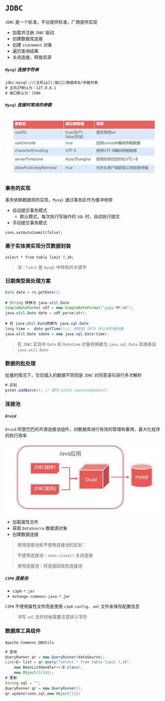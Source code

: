 # `JDBC`

`JDBC` 是一个标准，平台提供标准，厂商提供实现 



- 加载并注册 `JDBC` 驱动
- 创建数据库连接
- 创建 `statement` 对象
- 遍历查询结果
- 关闭连接，释放资源



##### `Mysql` 连接字符串

```
jdbc:mysql://[主机ip][:端口]/数据库名?参数列表
# 主机IP默认为：127.0.0.1
# 端口默认为：3306
```



##### `Mysql` 连接时常用的参数

![image-20220212112338523](imgs/image-20220212112338523.png)



### 事务的实现

事务依赖数据库的实现，`Mysql` 通过事务区作为缓冲地带

- 自动提交事务模式
  - 默认模式，每次执行写操作的 `SQL` 时，自动执行提交
- 手动提交事务模式

```mysql
conn.setAutoCommit(false);
```



### 基于实体类实现分页数据封装

```mysql
select * from table limit ?,10;
```

> 注：`limit` 是 `mysql` 中特有的关键字



### 日期类型是处理方案

```java
Date date = rs.getDate();

# String 转换为 java.util.Date
SimpleDateFormat sdf = new SimpleDateFormat("yyyy-MM-dd");
java.util.Date date = sdf.parse(str);

# 将 java.util.Date转换为 java.sql.Date
long time =  date.getTime();// 获取自 1970 年以来的毫秒数
java.util.Date sdate = new java.sql.Date(time);
```

> 在 `JDBC` 实现中 `Date` 和 `Datetime` 对象转换都为 `java.sql.Date` 其继承自 `java.util.Date`





### 数据的批处理

批量的情况下，仅仅插入的数据不同但是 `JDBC` 对同意语句进行多次解析

```java
# 区别
pstmt.addBatch(); // 替代 pstmt.executeUpdate()
```





### 连接池

##### `Druid`

`Druid` 阿里巴巴的开源连接池组件，对数据库进行有效的管理和重用，最大化程序的执行效率

![image-20220213152713809](imgs/image-20220213152713809.png)

- 加载属性文件
- 获取 `DataSource` 数据源对象
- 创建数据连接



> 使用连接池和不使用连接池的区别：
>
> 不使用连接池：`conn.close()` 关闭连接
>
> 使用连接池：将连接回收到连接池



##### `C3P0` 连接池

- `c3p0-*.jar `
- `mchange-commons-java-*.jar`

`C3P0` 不使用属性文件而是使用 `c3p0-config. xml` 文件来保存配置信息

> 书写 `xml` 文件时候需要注意转义字符





### 数据库工具组件

`Apache Commons DBUtils`

```java
# 查询
QueryRunner qr = new QueryRunner(dataSource);
List<E> list = qr.query("select * from table limit ?,10",
	new BeanListHandler<>(E.class),
	new Object[]{10});
# 更新
String sql = "";
QueryRunner qr = new QueryRunner();
qr.update(conn,sql,new Object[]{})
```

